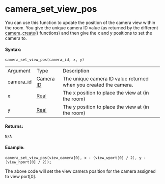 # camera_set_view_pos

You can use this function to update the position of the camera view
within the room. You give the unique camera ID value (as returned by the
different [camera_create()](camera_create) functions) and then give
the x and y positions to set the camera to.

#### Syntax:

``` gml
camera_set_view_pos(camera_id, x, y)
```

|           |                                                                                                                            |                                                                  |
|-----------|----------------------------------------------------------------------------------------------------------------------------|------------------------------------------------------------------|
| Argument  | Type                                                                                                                       | Description                                                      |
| camera_id |  [Camera ID](../../../../../GameMaker_Language/GML_Reference/Cameras_And_Display/Cameras_And_Viewports/camera_create)  | The unique camera ID value returned when you created the camera. |
| x         |  [Real](../../../../../GameMaker_Language/GML_Overview/Data_Types)                                                     | The x position to place the view at (in the room)                |
| y         |  [Real](../../../../../GameMaker_Language/GML_Overview/Data_Types)                                                     | The y position to place the view at (in the room)                |

#### Returns:

``` gml
N/A
```

#### Example:

``` gml
camera_set_view_pos(view_camera[0], x - (view_wport[0] / 2), y - (view_hport[0] / 2));
```

The above code will set the view camera position for the camera assigned
to view port\[0\].
